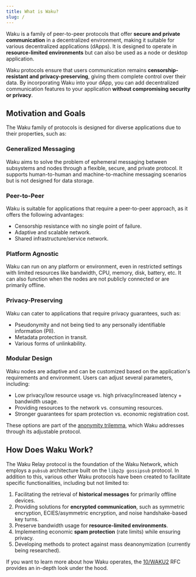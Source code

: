 ```yaml
---
title: What is Waku?
slug: /
---
```


Waku is a family of peer-to-peer protocols that offer **secure and private communication** in a decentralized environment, making it suitable for various decentralized applications (dApps). It is designed to operate in **resource-limited environments** but can also be used as a node or desktop application.

Waku protocols ensure that users communication remains **censorship-resistant and privacy-preserving**, giving them complete control over their data. By incorporating Waku into your dApp, you can add decentralized communication features to your application **without compromising security or privacy**.

## Motivation and Goals

The Waku family of protocols is designed for diverse applications due to their properties, such as:

### Generalized Messaging

Waku aims to solve the problem of ephemeral messaging between subsystems and nodes through a flexible, secure, and private protocol. It supports human-to-human and machine-to-machine messaging scenarios but is not designed for data storage.

### Peer-to-Peer

Waku is suitable for applications that require a peer-to-peer approach, as it offers the following advantages:

- Censorship resistance with no single point of failure.
- Adaptive and scalable network.
- Shared infrastructure/service network.

### Platform Agnostic

Waku can run on any platform or environment, even in restricted settings with limited resources like bandwidth, CPU, memory, disk, battery, etc. It can also function when the nodes are not publicly connected or are primarily offline.

### Privacy-Preserving

Waku can cater to applications that require privacy guarantees, such as:

- Pseudonymity and not being tied to any personally identifiable information (PII).
- Metadata protection in transit.
- Various forms of unlinkability.

### Modular Design

Waku nodes are adaptive and can be customized based on the application's requirements and environment. Users can adjust several parameters, including:

- Low privacy/low resource usage vs. high privacy/increased latency + bandwidth usage.
- Providing resources to the network vs. consuming resources.
- Stronger guarantees for spam protection vs. economic registration cost.

These options are part of the [anonymity trilemma](https://eprint.iacr.org/2017/954.pdf), which Waku addresses through its adjustable protocol.

## How Does Waku Work?

The Waku Relay protocol is the foundation of the Waku Network, which employs a `pubsub` architecture built on the `libp2p gossipsub` protocol. In addition to this, various other Waku protocols have been created to facilitate specific functionalities, including but not limited to:

1. Facilitating the retrieval of **historical messages** for primarily offline devices.
2. Providing solutions for **encrypted communication**, such as symmetric encryption, ECIES/asymmetric encryption, and noise handshake-based key turns.
3. Preserve bandwidth usage for **resource-limited environments**.
4. Implementing economic **spam protection** (rate limits) while ensuring privacy.
5. Developing methods to protect against mass deanonymization (currently being researched).

If you want to learn more about how Waku operates, the [10/WAKU2](https://rfc.vac.dev/spec/10/) RFC provides an in-depth look under the hood.
